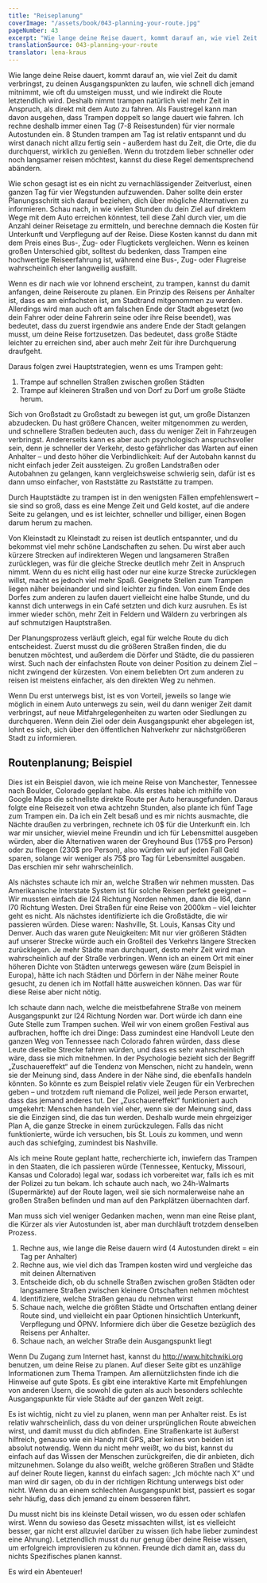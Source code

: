 ```yaml
---
title: "Reiseplanung"
coverImage: "/assets/book/043-planning-your-route.jpg"
pageNumber: 43
excerpt: "Wie lange deine Reise dauert, kommt darauf an, wie viel Zeit du damit verbringst, zu deinen Ausgangspunkten zu laufen, wie schnell dich jemand mitnimmt, wie oft du umsteigen musst, und wie indirekt die Route letztendlich wird."
translationSource: 043-planning-your-route
translator: lena-kraus
---
```


Wie lange deine Reise dauert, kommt darauf an, wie viel Zeit du damit verbringst, zu deinen Ausgangspunkten zu laufen, wie schnell dich jemand mitnimmt, wie oft du umsteigen musst, und wie indirekt die Route letztendlich wird. Deshalb nimmt trampen natürlich viel mehr Zeit in Anspruch, als direkt mit dem Auto zu fahren. Als Faustregel kann man davon ausgehen, dass Trampen doppelt so lange dauert wie fahren. Ich rechne deshalb immer einen Tag (7-8 Reisestunden) für vier normale Autostunden ein. 8 Stunden trampen am Tag ist relativ entspannt und du wirst danach nicht allzu fertig sein - außerdem hast du Zeit, die Orte, die du durchquerst, wirklich zu genießen. Wenn du trotzdem lieber schneller oder noch langsamer reisen möchtest, kannst du diese Regel dementsprechend abändern.

Wie schon gesagt ist es ein nicht zu vernachlässigender Zeitverlust, einen ganzen Tag für vier Wegstunden aufzuwenden. Daher sollte dein erster Planungsschritt sich darauf beziehen, dich über mögliche Alternativen zu informieren. Schau nach, in wie vielen Stunden du dein Ziel auf direktem Wege mit dem Auto erreichen könntest, teil diese Zahl durch vier, um die Anzahl deiner Reisetage zu ermitteln, und berechne demnach die Kosten für Unterkunft und Verpflegung auf der Reise. Diese Kosten kannst du dann mit dem Preis eines Bus-, Zug- oder Flugtickets vergleichen. Wenn es keinen großen Unterschied gibt, solltest du bedenken, dass Trampen eine hochwertige Reiseerfahrung ist, während eine Bus-, Zug- oder Flugreise wahrscheinlich eher langweilig ausfällt.

Wenn es dir nach wie vor lohnend erscheint, zu trampen, kannst du damit anfangen, deine Reiseroute zu planen. Ein Prinzip des Reisens per Anhalter ist, dass es am einfachsten ist, am Stadtrand mitgenommen zu werden. Allerdings wird man auch oft am falschen Ende der Stadt abgesetzt (wo dein Fahrer oder deine Fahrerin seine oder ihre Reise beendet), was bedeutet, dass du zuerst irgendwie ans andere Ende der Stadt gelangen musst, um deine Reise fortzusetzen. Das bedeutet, dass große Städte leichter zu erreichen sind, aber auch mehr Zeit für ihre Durchquerung draufgeht.

Daraus folgen zwei Hauptstrategien, wenn es ums Trampen geht:

1. Trampe auf schnellen Straßen zwischen großen Städten
2. Trampe auf kleineren Straßen und von Dorf zu Dorf um große Städte herum.

Sich von Großstadt zu Großstadt zu bewegen ist gut, um große Distanzen abzudecken. Du hast größere Chancen, weiter mitgenommen zu werden, und schnellere Straßen bedeuten auch, dass du weniger Zeit in Fahrzeugen verbringst. Andererseits kann es aber auch psychologisch anspruchsvoller sein, denn je schneller der Verkehr, desto gefährlicher das Warten auf einen Anhalter – und desto höher die Verbindlichkeit: Auf der Autobahn kannst du nicht einfach jeder Zeit aussteigen. Zu großen Landstraßen oder Autobahnen zu gelangen, kann vergleichsweise schwierig sein, dafür ist es dann umso einfacher, von Raststätte zu Raststätte zu trampen.

Durch Hauptstädte zu trampen ist in den wenigsten Fällen empfehlenswert – sie sind so groß, dass es eine Menge Zeit und Geld kostet, auf die andere Seite zu gelangen, und es ist leichter, schneller und billiger, einen Bogen darum herum zu machen.

Von Kleinstadt zu Kleinstadt zu reisen ist deutlich entspannter, und du bekommst viel mehr schöne Landschaften zu sehen. Du wirst aber auch kürzere Strecken auf indirekteren Wegen und langsameren Straßen zurücklegen, was für die gleiche Strecke deutlich mehr Zeit in Anspruch nimmt. Wenn du es nicht eilig hast oder nur eine kurze Strecke zurücklegen willst, macht es jedoch viel mehr Spaß. Geeignete Stellen zum Trampen liegen näher beieinander und sind leichter zu finden. Von einem Ende des Dorfes zum anderen zu laufen dauert vielleicht eine halbe Stunde, und du kannst dich unterwegs in ein Café setzten und dich kurz ausruhen. Es ist immer wieder schön, mehr Zeit in Feldern und Wäldern zu verbringen als auf schmutzigen Hauptstraßen.

Der Planungsprozess verläuft gleich, egal für welche Route du dich entscheidest. Zuerst musst du die größeren Straßen finden, die du benutzen möchtest, und außerdem die Dörfer und Städte, die du passieren wirst. Such nach der einfachsten Route von deiner Position zu deinem Ziel – nicht zwingend der kürzesten. Von einem beliebten Ort zum anderen zu reisen ist meistens einfacher, als den direkten Weg zu nehmen.

Wenn Du erst unterwegs bist, ist es von Vorteil, jeweils so lange wie möglich in einem Auto unterwegs zu sein, weil du dann weniger Zeit damit verbringst, auf neue Mitfahrgelegenheiten zu warten oder Siedlungen zu durchqueren. Wenn dein Ziel oder dein Ausgangspunkt eher abgelegen ist, lohnt es sich, sich über den öffentlichen Nahverkehr zur nächstgrößeren Stadt zu informieren.

## Routenplanung; Beispiel

Dies ist ein Beispiel davon, wie ich meine Reise von Manchester, Tennessee nach Boulder, Colorado geplant habe. Als erstes habe ich mithilfe von Google Maps die schnellste direkte Route per Auto herausgefunden. Daraus folgte eine Reisezeit von etwa achtzehn Stunden, also plante ich fünf Tage zum Trampen ein. Da ich ein Zelt besaß und es mir nichts ausmachte, die Nächte draußen zu verbringen, rechnete ich 0$ für die Unterkunft ein. Ich war mir unsicher, wieviel meine Freundin und ich für Lebensmittel ausgeben würden, aber die Alternativen waren der Greyhound Bus (175$ pro Person) oder zu fliegen (230$ pro Person), also würden wir auf jeden Fall Geld sparen, solange wir weniger als 75$ pro Tag für Lebensmittel ausgaben. Das erschien mir sehr wahrscheinlich.

Als nächstes schaute ich mir an, welche Straßen wir nehmen mussten. Das Amerikanische Interstate System ist für solche Reisen perfekt geeignet – Wir mussten einfach die I24 Richtung Norden nehmen, dann die I64, dann I70 Richtung Westen. Drei Straßen für eine Reise von 2000km – viel leichter geht es nicht. Als nächstes identifizierte ich die Großstädte, die wir passieren würden. Diese waren: Nashville, St. Louis, Kansas City und Denver. Auch das waren gute Neuigkeiten: Mit nur vier größeren Städten auf unserer Strecke würde auch ein Großteil des Verkehrs längere Strecken zurücklegen. Je mehr Städte man durchquert, desto mehr Zeit wird man wahrscheinlich auf der Straße verbringen. Wenn ich an einem Ort mit einer höheren Dichte von Städten unterwegs gewesen wäre (zum Beispiel in Europa), hätte ich nach Städten und Dörfern in der Nähe meiner Route gesucht, zu denen ich im Notfall hätte ausweichen können. Das war für diese Reise aber nicht nötig.

Ich schaute dann nach, welche die meistbefahrene Straße von meinem Ausgangspunkt zur I24 Richtung Norden war. Dort würde ich dann eine Gute Stelle zum Trampen suchen. Weil wir von einem großen Festival aus aufbrachen, hoffte ich drei Dinge: Dass zumindest eine Handvoll Leute den ganzen Weg von Tennessee nach Colorado fahren würden, dass diese Leute dieselbe Strecke fahren würden, und dass es sehr wahrscheinlich wäre, dass sie mich mitnehmen. In der Psychologie bezieht sich der Begriff „Zuschauereffekt“ auf die Tendenz von Menschen, nicht zu handeln, wenn sie der Meinung sind, dass Andere in der Nähe sind, die ebenfalls handeln könnten. So könnte es zum Beispiel relativ viele Zeugen für ein Verbrechen geben – und trotzdem ruft niemand die Polizei, weil jede Person erwartet, dass das jemand anderes tut. Der „Zuschauereffekt“ funktioniert auch umgekehrt: Menschen handeln viel eher, wenn sie der Meinung sind, dass sie die Einzigen sind, die das tun werden. Deshalb wurde mein ehrgeiziger Plan A, die ganze Strecke in einem zurückzulegen. Falls das nicht funktionierte, würde ich versuchen, bis St. Louis zu kommen, und wenn auch das schiefging, zumindest bis Nashville.

Als ich meine Route geplant hatte, recherchierte ich, inwiefern das Trampen in den Staaten, die ich passieren würde (Tennessee, Kentucky, Missouri, Kansas und Colorado) legal war, sodass ich vorbereitet war, falls ich es mit der Polizei zu tun bekam. Ich schaute auch nach, wo 24h-Walmarts (Supermärkte) auf der Route lagen, weil sie sich normalerweise nahe an großen Straßen befinden und man auf den Parkplätzen übernachten darf.

Man muss sich viel weniger Gedanken machen, wenn man eine Reise plant, die Kürzer als vier Autostunden ist, aber man durchläuft trotzdem denselben Prozess.

1. Rechne aus, wie lange die Reise dauern wird (4 Autostunden direkt = ein Tag per Anhalter)
2. Rechne aus, wie viel dich das Trampen kosten wird und vergleiche das mit deinen Alternativen
3. Entscheide dich, ob du schnelle Straßen zwischen großen Städten oder langsamere Straßen zwischen kleinere Ortschaften nehmen möchtest
4. Identifiziere, welche Straßen genau du nehmen wirst
5. Schaue nach, welche die größten Städte und Ortschaften entlang deiner Route sind, und vielleicht ein paar Optionen hinsichtlich Unterkunft, Verpflegung und ÖPNV. Informiere dich über die Gesetze bezüglich des Reisens per Anhalter.
6. Schaue nach, an welcher Straße dein Ausgangspunkt liegt

Wenn Du Zugang zum Internet hast, kannst du http://www.hitchwiki.org benutzen, um deine Reise zu planen. Auf dieser Seite gibt es unzählige Informationen zum Thema Trampen. Am allernützlichsten finde ich die Hinweise auf gute Spots. Es gibt eine interaktive Karte mit Empfehlungen von anderen Usern, die sowohl die guten als auch besonders schlechte Ausgangspunkte für viele Städte auf der ganzen Welt zeigt.

Es ist wichtig, nicht zu viel zu planen, wenn man per Anhalter reist. Es ist relativ wahrscheinlich, dass du von deiner ursprünglichen Route abweichen wirst, und damit musst du dich abfinden. Eine Straßenkarte ist äußerst hilfreich, genauso wie ein Handy mit GPS, aber keines von beiden ist absolut notwendig. Wenn du nicht mehr weißt, wo du bist, kannst du einfach auf das Wissen der Menschen zurückgreifen, die dir anbieten, dich mitzunehmen. Solange du also weißt, welche größeren Straßen und Städte auf deiner Route liegen, kannst du einfach sagen: „Ich möchte nach X“ und man wird dir sagen, ob du in der richtigen Richtung unterwegs bist oder nicht. Wenn du an einem schlechten Ausgangspunkt bist, passiert es sogar sehr häufig, dass dich jemand zu einem besseren fährt.

Du musst nicht bis ins kleinste Detail wissen, wo du essen oder schlafen wirst. Wenn du sowieso das Gesetz missachten willst, ist es vielleicht besser, gar nicht erst allzuviel darüber zu wissen (ich habe lieber zumindest eine Ahnung). Letztendlich musst du nur genug über deine Reise wissen, um erfolgreich improvisieren zu können. Freunde dich damit an, dass du nichts Spezifisches planen kannst.

Es wird ein Abenteuer!

